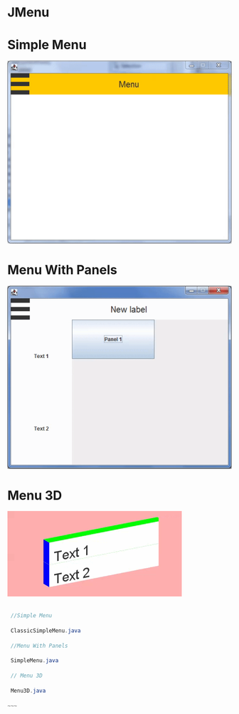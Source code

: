 # JMenu

# Simple Menu

![Preview](previews/1.gif)

# Menu With Panels

![Preview](previews/2.gif)

# Menu 3D

![Preview](previews/3.gif)

~~~~java

 //Simple Menu
 
 ClassicSimpleMenu.java

 //Menu With Panels
 
 SimpleMenu.java

 // Menu 3D
 
 Menu3D.java

~~~
